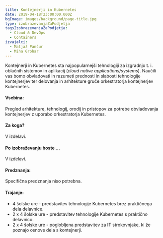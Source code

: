 ```yaml
---
title: Kontejnerji in Kubernetes
date: 2019-04-18T23:00:00.000Z
bgImage: images/background/page-title.jpg
type: izobrazevanjaZaPodjetja
tagsIzobrazevanjaZaPodjetja:
  - Cloud & DevOps
  - Containers
izvajalci:
  - Matjaž Pančur
  - Miha Grohar
---
```

Kontejnerji in Kubernetes sta najpopularnejši tehnologiji za izgradnjo t. i. oblačnih sistemov in aplikacij (_cloud native applications/systems_). Naučili vas bomo obvladovati in razumeti prednosti in slabosti tehnologije kontejnerjev ter  delovanja in arhitekture gruče orkestratorja kontejnerjev Kubernetes.

#### Vsebina:

Pregled arhitekture, tehnologij, orodij in pristopov za potrebe obvladovanja kontejnerjev z uporabo orkestratorja Kubernetes. 

#### Za koga?

V izdelavi.

#### Po izobraževanju boste ...

V izdelavi.

#### Predznanja:

Specifična predznanja niso potrebna.

#### Trajanje:

* 4 šolske ure - predstavitev tehnologije Kubernetes brez praktičnega dela delavnice.
* 2 x 4 šolske ure - predstavitev tehnologije Kubernetes s praktično delavnico.
* 2 x 4 šolske ure - poglobljena predstavitev za IT strokovnjake, ki že poznajo osnove dela s kontejnerji.

